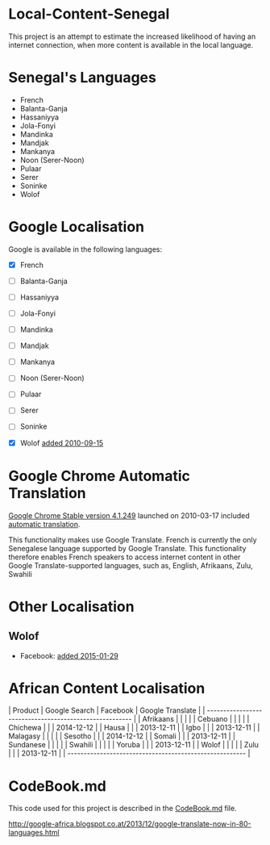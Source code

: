 # Local-Content-Senegal

This project is an attempt to estimate the increased likelihood of having an internet connection, when more content is available in the local language.

# Senegal's Languages

 - French
 - Balanta-Ganja
 - Hassaniyya
 - Jola-Fonyi
 - Mandinka
 - Mandjak
 - Mankanya
 - Noon (Serer-Noon)
 - Pulaar
 - Serer
 - Soninke
 - Wolof
 

# Google Localisation

Google is available in the following languages:

 - [x] French
 - [ ] Balanta-Ganja
 - [ ] Hassaniyya
 - [ ] Jola-Fonyi
 - [ ] Mandinka
 - [ ] Mandjak
 - [ ] Mankanya
 - [ ] Noon (Serer-Noon)
 - [ ] Pulaar
 - [ ] Serer
 - [ ] Soninke
 - [x] Wolof [added 2010-09-15](http://google-africa.blogspot.ch/2010/09/seet-ko-ci-google-google-search-now.html)


# Google Chrome Automatic Translation

[Google Chrome Stable version 4.1.249](http://googlechromereleases.blogspot.com/2010/03/stable-channel-update.html) launched on 2010-03-17 included [automatic translation](https://googleblog.blogspot.com/2010/03/brabhsalai-greasain-ilteangach-or.html).

This functionality makes use Google Translate.
French is currently the only Senegalese language supported by Google Translate.
This functionality therefore enables French speakers to access internet content in other Google Translate-supported languages,
such as, English, Afrikaans, Zulu, Swahili


# Other Localisation

## Wolof

 - Facebook: [added 2015-01-29](https://www.facebook.com/FacebookTranslationsTeam/posts/827690463944420)


# African Content Localisation


| Product   | Google Search | Facebook | Google Translate | 
| ------------------------------------------------------- |
| Afrikaans |               |          |                  |
| Cebuano   |               |          |                  |
| Chichewa  |               |          | 2014-12-12       |
| Hausa     |               |          | 2013-12-11       |
| Igbo      |               |          | 2013-12-11       |
| Malagasy  |               |          |                  |
| Sesotho   |               |          | 2014-12-12       |
| Somali    |               |          | 2013-12-11       |
| Sundanese |               |          |                  |
| Swahili   |               |          |                  |
| Yoruba    |               |          | 2013-12-11       |
| Wolof     |               |          |                  |
| Zulu      |               |          | 2013-12-11       |
| ------------------------------------------------------- |

# CodeBook.md

This code used for this project is described in the [CodeBook.md](/CodeBook.md) file.





http://google-africa.blogspot.co.at/2013/12/google-translate-now-in-80-languages.html
